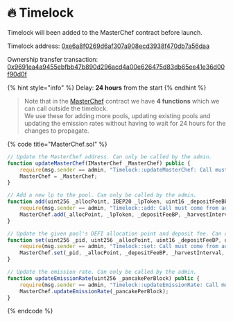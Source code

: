 # 🔥 Timelock

Timelock will been added to the MasterChef contract before launch.

Timelock address: [0xe6a8f0269d6af307a908ecd3938f470db7a56daa](https://bscscan.com/address/0xe6a8f0269d6af307a908ecd3938f470db7a56daa)

Ownership transfer transaction:  
[0x9691ea4a9455ebfbb47b890d296acd4a00e626475d83db65ee41e36d00f90d0f](https://bscscan.com/tx/0x9691ea4a9455ebfbb47b890d296acd4a00e626475d83db65ee41e36d00f90d0f)​​

{% hint style="info" %}
Delay: **24 hours** from the start
{% endhint %}

> Note that in the [MasterChef](https://bscscan.com/address/0x) contract we have **4 functions** which we can call outside the timelock.   
> We use these for adding more pools, updating existing pools and updating the emission rates without having to wait for 24 hours for the changes to propagate.

{% code title="MasterChef.sol" %}
```javascript
// Update the MasterChef address. Can only be called by the admin.
function updateMasterChef(IMasterChef _MasterChef) public {
    require(msg.sender == admin, "Timelock::updateMasterChef: Call must come from admin.");
    MasterChef = _MasterChef;
}

// Add a new lp to the pool. Can only be called by the admin.
function add(uint256 _allocPoint, IBEP20 _lpToken, uint16 _depositFeeBP, uint256 _harvestInterval, bool _withUpdate, uint256 _allocPointSecondary) public {
    require(msg.sender == admin, "Timelock::add: Call must come from admin.");
    MasterChef.add(_allocPoint, _lpToken, _depositFeeBP, _harvestInterval, _withUpdate, _allocPointSecondary);
}

// Update the given pool's DEFI allocation point and deposit fee. Can only be called by the admin.
function set(uint256 _pid, uint256 _allocPoint, uint16 _depositFeeBP, uint256 _harvestInterval, bool _withUpdate, uint256 _allocPointSecondary) public {
    require(msg.sender == admin, "Timelock::set: Call must come from admin.");
    MasterChef.set(_pid, _allocPoint, _depositFeeBP, _harvestInterval, _withUpdate, _allocPointSecondary);
}

// Update the emission rate. Can only be called by the admin.
function updateEmissionRate(uint256 _pancakePerBlock) public {
    require(msg.sender == admin, "Timelock::updateEmissionRate: Call must come from admin.");
    MasterChef.updateEmissionRate(_pancakePerBlock);
}
```
{% endcode %}



